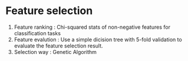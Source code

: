 # Feature selection
1. Feature ranking : Chi-squared stats of non-negative features for classification tasks
2. Feature evalution : Use a simple dicision tree with 5-fold validation to evaluate the feature selection result.
3. Selection way : Genetic Algorithm
